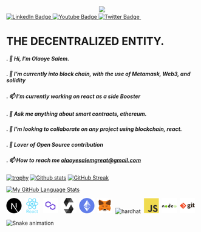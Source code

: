 <div id="header" align="center">
  <img src="https://media.giphy.com/media/M9gbBd9nbDrOTu1Mqx/giphy.gif" width="100"/>
</div>
<div id="badges">
  <a href="your-linkedin-URL">
    <img src="https://img.shields.io/badge/LinkedIn-blue?style=for-the-badge&logo=linkedin&logoColor=white" alt="LinkedIn Badge"/>
  </a>
  <a href="your-youtube-URL">
    <img src="https://img.shields.io/badge/YouTube-red?style=for-the-badge&logo=youtube&logoColor=white" alt="Youtube Badge"/>
  </a>
  <a href="your-twitter-URL">
    <img src="https://img.shields.io/badge/Twitter-blue?style=for-the-badge&logo=twitter&logoColor=white" alt="Twitter Badge"/>
  </a>
  <img src="https://komarev.com/ghpvc/?username=olaoyesalem&style=flat-square&color=blue" alt=""/>
</div>


# THE DECENTRALIZED ENTITY.
##### . 👋 Hi, I'm Olaoye Salem.
##### . 🌱 I’m currently into block chain, with the use of Metamask, Web3, and solidity
##### . 📫 I'm currently working on react as a side Booster
##### . 🌱 Ask me anything about smart contracts, ethereum.
##### . 💞️ I’m looking to collaborate on any project using blockchain, react.
##### . 👀 Lover of Open Source contribution
##### . 📫 How to reach me olaoyesalemgreat@gmail.com




[![trophy](https://github-profile-trophy.vercel.app/?username=olaoyesalem&theme=onedark)](https://github.com/ryo-ma/github-profile-trophy)
[![Github stats](https://github-readme-stats.vercel.app/api?username=olaoyesalem&theme=dark)](https://github.com/olaoyesalem/github-readme-stats)
[![GitHub Streak](https://streak-stats.demolab.com/?user=olaoyesalem&theme=dark)](https://git.io/streak-stats)

[![My GitHub Language Stats](https://github-readme-stats.vercel.app/api/top-langs/?username=olaoyesalem&langs_count=5&theme=tokyonight)]()

<div>
  <img src="https://github.com/devicons/devicon/blob/master/icons/nextjs/nextjs-original.svg" title="nextjs" alt="nextjs" width="40" height="40"/>&nbsp;
  <img src="https://github.com/devicons/devicon/blob/master/icons/react/react-original-wordmark.svg" title="React" alt="React" width="40" height="40"/>&nbsp;
  <img src="https://github.com/devicons/devicon/blob/master/icons/polygon/polygon-original.svg" title="Polygon" alt="Polygon" width="40" height="40"/>&nbsp;
  <img src="https://github.com/devicons/devicon/blob/master/icons/solidity/solidity-original.svg" title=" Solidity" alt="Solidity" width="40" height="40"/>&nbsp;
  <img src="https://github.com/glorylab/web3_icons/raw/main/icons/2.0x/ic_eth.png" title="Ethereum" alt="Ethereum" width="40" height="40"/>&nbsp;
  <img src="https://github.com/glorylab/web3_icons/raw/main/icons/2.0x/ic_metamask.png" title="Metamask" alt="Metamask " width="40" height="40"/>&nbsp;
  <img src="https://hardhat.org/_next/static/media/hardhat-logo-dark.484eb916.svg"  title="hardhat" alt="hardhat" width="70" height="40"/>&nbsp;
  <img src="https://github.com/devicons/devicon/blob/master/icons/javascript/javascript-original.svg" title="JavaScript" alt="JavaScript" width="40" height="40"/>&nbsp;
  <img src="https://github.com/devicons/devicon/blob/master/icons/nodejs/nodejs-original-wordmark.svg" title="NodeJS" alt="NodeJS" width="40" height="40"/>&nbsp;
  <img src="https://github.com/devicons/devicon/blob/master/icons/git/git-original-wordmark.svg" title="Git" **alt="Git" width="40" height="40"/>
</div>


![Snake animation](https://github.com/thepiyushmalhotra/thepiyushmalhotra/blob/output/github-contribution-grid-snake.svg)
<!--
**olaoyesalem/olaoyesalem** is a ✨ _special_ ✨ repository because its `README.md` (this file) appears on your GitHub profile.

Here are some ideas to get you started:

- 🔭 I’m currently working on ...
- 🌱 I’m currently learning ...
- 👯 I’m looking to collaborate on ...
- 🤔 I’m looking for help with ...
- 💬 Ask me about ...
- 📫 How to reach me: ...
- 😄 Pronouns: ...
- ⚡ Fun fact: ...
https://media.giphy.com/media/M9gbBd9nbDrOTu1Mqx/giphy.gif
-->
